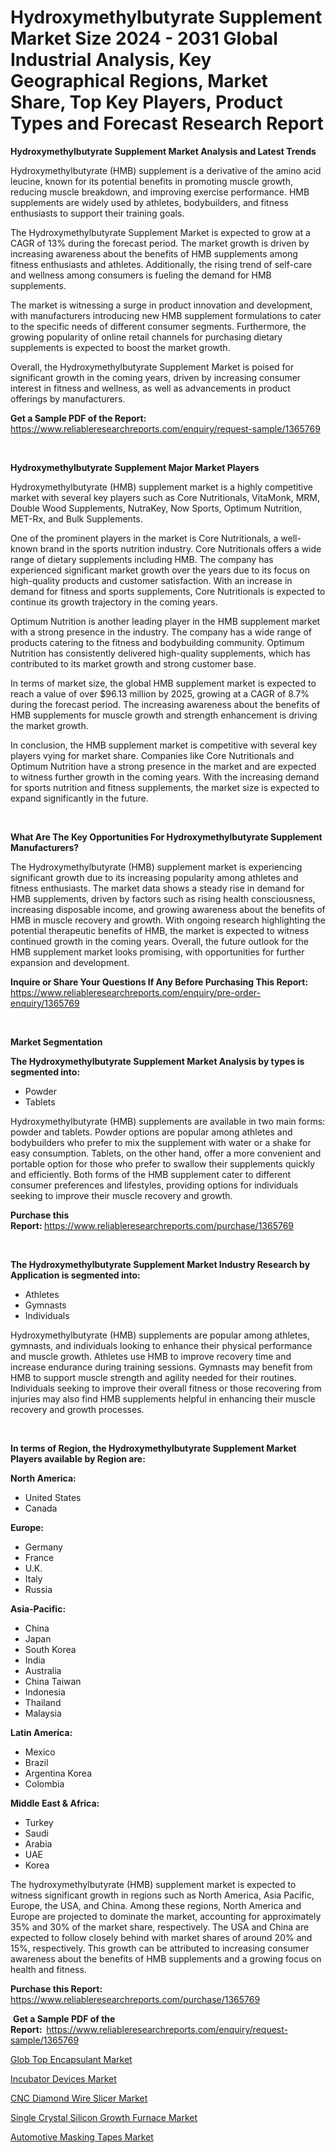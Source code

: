 <p><h1>Hydroxymethylbutyrate Supplement Market Size 2024 - 2031 Global Industrial Analysis, Key Geographical Regions, Market Share, Top Key Players, Product Types and Forecast Research Report</h1></p><p><strong>Hydroxymethylbutyrate Supplement Market Analysis and Latest Trends</strong></p>
<p><p>Hydroxymethylbutyrate (HMB) supplement is a derivative of the amino acid leucine, known for its potential benefits in promoting muscle growth, reducing muscle breakdown, and improving exercise performance. HMB supplements are widely used by athletes, bodybuilders, and fitness enthusiasts to support their training goals.</p><p>The Hydroxymethylbutyrate Supplement Market is expected to grow at a CAGR of 13% during the forecast period. The market growth is driven by increasing awareness about the benefits of HMB supplements among fitness enthusiasts and athletes. Additionally, the rising trend of self-care and wellness among consumers is fueling the demand for HMB supplements.</p><p>The market is witnessing a surge in product innovation and development, with manufacturers introducing new HMB supplement formulations to cater to the specific needs of different consumer segments. Furthermore, the growing popularity of online retail channels for purchasing dietary supplements is expected to boost the market growth.</p><p>Overall, the Hydroxymethylbutyrate Supplement Market is poised for significant growth in the coming years, driven by increasing consumer interest in fitness and wellness, as well as advancements in product offerings by manufacturers.</p></p>
<p><strong>Get a Sample PDF of the Report:&nbsp;</strong> <a href="https://www.reliableresearchreports.com/enquiry/request-sample/1365769">https://www.reliableresearchreports.com/enquiry/request-sample/1365769</a></p>
<p>&nbsp;</p>
<p><strong>Hydroxymethylbutyrate Supplement Major Market Players</strong></p>
<p><p>Hydroxymethylbutyrate (HMB) supplement market is a highly competitive market with several key players such as Core Nutritionals, VitaMonk, MRM, Double Wood Supplements, NutraKey, Now Sports, Optimum Nutrition, MET-Rx, and Bulk Supplements. </p><p>One of the prominent players in the market is Core Nutritionals, a well-known brand in the sports nutrition industry. Core Nutritionals offers a wide range of dietary supplements including HMB. The company has experienced significant market growth over the years due to its focus on high-quality products and customer satisfaction. With an increase in demand for fitness and sports supplements, Core Nutritionals is expected to continue its growth trajectory in the coming years.</p><p>Optimum Nutrition is another leading player in the HMB supplement market with a strong presence in the industry. The company has a wide range of products catering to the fitness and bodybuilding community. Optimum Nutrition has consistently delivered high-quality supplements, which has contributed to its market growth and strong customer base.</p><p>In terms of market size, the global HMB supplement market is expected to reach a value of over $96.13 million by 2025, growing at a CAGR of 8.7% during the forecast period. The increasing awareness about the benefits of HMB supplements for muscle growth and strength enhancement is driving the market growth.</p><p>In conclusion, the HMB supplement market is competitive with several key players vying for market share. Companies like Core Nutritionals and Optimum Nutrition have a strong presence in the market and are expected to witness further growth in the coming years. With the increasing demand for sports nutrition and fitness supplements, the market size is expected to expand significantly in the future.</p></p>
<p>&nbsp;</p>
<p><strong>What Are The Key Opportunities For Hydroxymethylbutyrate Supplement Manufacturers?</strong></p>
<p><p>The Hydroxymethylbutyrate (HMB) supplement market is experiencing significant growth due to its increasing popularity among athletes and fitness enthusiasts. The market data shows a steady rise in demand for HMB supplements, driven by factors such as rising health consciousness, increasing disposable income, and growing awareness about the benefits of HMB in muscle recovery and growth. With ongoing research highlighting the potential therapeutic benefits of HMB, the market is expected to witness continued growth in the coming years. Overall, the future outlook for the HMB supplement market looks promising, with opportunities for further expansion and development.</p></p>
<p><strong>Inquire or Share Your Questions If Any Before Purchasing This Report:</strong> <a href="https://www.reliableresearchreports.com/enquiry/pre-order-enquiry/1365769">https://www.reliableresearchreports.com/enquiry/pre-order-enquiry/1365769</a></p>
<p>&nbsp;</p>
<p><strong>Market Segmentation</strong></p>
<p><strong>The Hydroxymethylbutyrate Supplement Market Analysis by types is segmented into:</strong></p>
<p><ul><li>Powder</li><li>Tablets</li></ul></p>
<p><p>Hydroxymethylbutyrate (HMB) supplements are available in two main forms: powder and tablets. Powder options are popular among athletes and bodybuilders who prefer to mix the supplement with water or a shake for easy consumption. Tablets, on the other hand, offer a more convenient and portable option for those who prefer to swallow their supplements quickly and efficiently. Both forms of the HMB supplement cater to different consumer preferences and lifestyles, providing options for individuals seeking to improve their muscle recovery and growth.</p></p>
<p><strong>Purchase this Report:&nbsp;</strong><a href="https://www.reliableresearchreports.com/purchase/1365769">https://www.reliableresearchreports.com/purchase/1365769</a></p>
<p>&nbsp;</p>
<p><strong>The Hydroxymethylbutyrate Supplement Market Industry Research by Application is segmented into:</strong></p>
<p><ul><li>Athletes</li><li>Gymnasts</li><li>Individuals</li></ul></p>
<p><p>Hydroxymethylbutyrate (HMB) supplements are popular among athletes, gymnasts, and individuals looking to enhance their physical performance and muscle growth. Athletes use HMB to improve recovery time and increase endurance during training sessions. Gymnasts may benefit from HMB to support muscle strength and agility needed for their routines. Individuals seeking to improve their overall fitness or those recovering from injuries may also find HMB supplements helpful in enhancing their muscle recovery and growth processes.</p></p>
<p>&nbsp;</p>
<p><strong>In terms of Region, the Hydroxymethylbutyrate Supplement Market Players available by Region are:</strong></p>
<p>
    <p> <strong> North America: </strong>
        <ul>
            <li>United States</li>
            <li>Canada</li>
        </ul>
        </p> 
    <p> <strong> Europe: </strong>
        <ul>
            <li>Germany</li>
            <li>France</li>
            <li>U.K.</li>
            <li>Italy</li>
            <li>Russia</li>
        </ul>
        </p> 
    <p> <strong> Asia-Pacific: </strong>
        <ul>
            <li>China</li>
            <li>Japan</li>
            <li>South Korea</li>
            <li>India</li>
            <li>Australia</li>
            <li>China Taiwan</li>
            <li>Indonesia</li>
            <li>Thailand</li>
            <li>Malaysia</li>
        </ul>
        </p> 
    <p> <strong> Latin America: </strong>
        <ul>
            <li>Mexico</li>
            <li>Brazil</li>
            <li>Argentina Korea</li>
            <li>Colombia</li>
        </ul>
        </p> 
    <p> <strong> Middle East & Africa: </strong>
        <ul>
            <li>Turkey</li>
            <li>Saudi</li>
            <li>Arabia</li>
            <li>UAE</li>
            <li>Korea</li>
        </ul>
    </p>
    </p>
<p><p>The hydroxymethylbutyrate (HMB) supplement market is expected to witness significant growth in regions such as North America, Asia Pacific, Europe, the USA, and China. Among these regions, North America and Europe are projected to dominate the market, accounting for approximately 35% and 30% of the market share, respectively. The USA and China are expected to follow closely behind with market shares of around 20% and 15%, respectively. This growth can be attributed to increasing consumer awareness about the benefits of HMB supplements and a growing focus on health and fitness.</p></p>
<p><strong>Purchase this Report: </strong><a href="https://www.reliableresearchreports.com/purchase/1365769">https://www.reliableresearchreports.com/purchase/1365769</a></p>
<p>&nbsp;<strong>Get a Sample PDF of the Report:&nbsp;&nbsp;</strong><a href="https://www.reliableresearchreports.com/enquiry/request-sample/1365769">https://www.reliableresearchreports.com/enquiry/request-sample/1365769</a></p>
<p><strong></strong></p>
<p><p><a href="https://github.com/mahnoor2003/Market-Research-Report-List-3/blob/main/glob-top-encapsulant-market.md">Glob Top Encapsulant Market</a></p><p><a href="https://medium.com/@briaabshire1988/incubator-devices-market-report-reveals-the-latest-trends-and-growth-opportunities-of-this-market-29ec0dc7b5c1">Incubator Devices Market</a></p><p><a href="https://medium.com/@briaabshire1988/cnc-diamond-wire-slicer-market-trends-and-market-analysis-forecasted-for-period-2024-2031-42a463cbe6ad">CNC Diamond Wire Slicer Market</a></p><p><a href="https://medium.com/@briaabshire1988/single-crystal-silicon-growth-furnace-market-share-evolution-and-market-growth-trends-2024-2031-ce2aee79e873">Single Crystal Silicon Growth Furnace Market</a></p><p><a href="https://github.com/BryceTownsendr/Market-Research-Report-List-3/blob/main/automotive-masking-tapes-market.md">Automotive Masking Tapes Market</a></p></p>